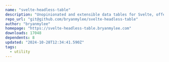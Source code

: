 ```yaml
---
name: "svelte-headless-table"
description: "Unopinionated and extensible data tables for Svelte, offering sorting, filtering, and more."
repo_url: "git@github.com/bryanmylee/svelte-headless-table"
author: "bryanmylee"
homepage: "https://svelte-headless-table.bryanmylee.com"
downloads: 17048
dependents: 8
updated: "2024-10-28T12:34:41.590Z"
tags: 
  - utility
---
```

